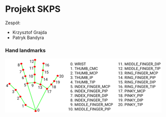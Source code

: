 # Projekt SKPS

Zespół:
- Krzysztof Grajda
- Patryk Bandyra

### Hand landmarks
![Alt text](hand_landmarks.png)